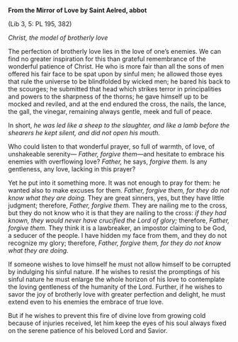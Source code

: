 

**From the Mirror of Love by Saint Aelred, abbot**

(Lib 3, 5: PL 195, 382)

_Christ, the model of brotherly love_

The perfection of brotherly love lies in the love of one’s enemies. We can find no greater inspiration for this than grateful remembrance of the wonderful patience of Christ. He who is more fair than all the sons of men offered his fair face to be spat upon by sinful men; he allowed those eyes that rule the universe to be blindfolded by wicked men; he bared his back to the scourges; he submitted that head which strikes terror in principalities and powers to the sharpness of the thorns; he gave himself up to be mocked and reviled, and at the end endured the cross, the nails, the lance, the gall, the vinegar, remaining always gentle, meek and full of peace.

In short, _he was led like a sheep to the slaughter, and like a lamb before the shearers he kept silent, and did not open his mouth._

Who could listen to that wonderful prayer, so full of warmth, of love, of unshakeable serenity— _Father, forgive them_—and hesitate to embrace his enemies with overflowing love? _Father,_ he says, _forgive them._ Is any gentleness, any love, lacking in this prayer?

Yet he put into it something more. It was not enough to pray for them: he wanted also to make excuses for them. _Father, forgive them, for they do not know what they are doing._ They are great sinners, yes, but they have little judgment; therefore, _Father, forgive them._ They are nailing me to the cross, but they do not know who it is that they are nailing to the cross: _if they had known, they would never have crucified the Lord of glory;_ therefore, _Father, forgive them._ They think it is a lawbreaker, an impostor claiming to be God, a seducer of the people. I have hidden my face from them, and they do not recognize my glory; therefore, _Father, forgive them, for they do not know what they are doing._

If someone wishes to love himself he must not allow himself to be corrupted by indulging his sinful nature. If he wishes to resist the promptings of his sinful nature he must enlarge the whole horizon of his love to contemplate the loving gentleness of the humanity of the Lord. Further, if he wishes to savor the joy of brotherly love with greater perfection and delight, he must extend even to his enemies the embrace of true love.

But if he wishes to prevent this fire of divine love from growing cold because of injuries received, let him keep the eyes of his soul always fixed on the serene patience of his beloved Lord and Savior.

